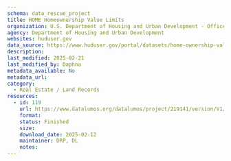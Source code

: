```yaml
---
schema: data_rescue_project 
title: HOME Homeownership Value Limits
organization: U.S. Department of Housing and Urban Development - Office of Policy Development and Research
agency: Department of Housing and Urban Development
websites: huduser.gov
data_source: https://www.huduser.gov/portal/datasets/home-ownership-value-limits.html
description: 
last_modified: 2025-02-21
last_modified_by: Daphna
metadata_available: No
metadata_url: 
category:
  - Real Estate / Land Records
resources:
  - id: 119
    url: https://www.datalumos.org/datalumos/project/219141/version/V1/view
    format: 
    status: Finished
    size: 
    download_date: 2025-02-12
    maintainer: DRP, DL
    notes: 
---
```

